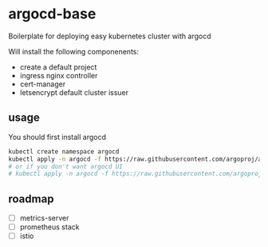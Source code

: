# argocd-base

Boilerplate for deploying easy kubernetes cluster with argocd

Will install the following componenents:
* create a default project
* ingress nginx controller
* cert-manager
* letsencrypt default cluster issuer

## usage

You should first install argocd

```sh
kubectl create namespace argocd
kubectl apply -n argocd -f https://raw.githubusercontent.com/argoproj/argo-cd/stable/manifests/install.yaml
# or if you don't want argocd UI
# kubectl apply -n argocd -f https://raw.githubusercontent.com/argoproj/argo-cd/stable/manifests/core-install.yaml
```

## roadmap

* [ ] metrics-server
* [ ] prometheus stack
* [ ] istio
